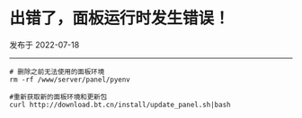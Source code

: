 # 出错了，面板运行时发生错误！

发布于 2022-07-18 
  
---


```shell
# 删除之前无法使用的面板环境
rm -rf /www/server/panel/pyenv

#重新获取新的面板环境和更新包
curl http://download.bt.cn/install/update_panel.sh|bash
```